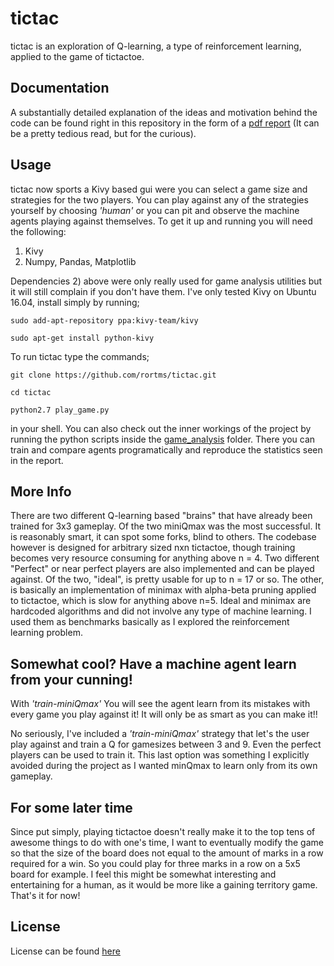 # tictac

tictac is an exploration of Q-learning, a type of reinforcement learning, applied to the game of tictactoe.

## Documentation
A substantially detailed explanation of the ideas and motivation behind the code can be found right in this repository in
the form of a [pdf report](https://github.com/bb-blud/tictac/blob/master/report.pdf) (It can be a pretty tedious read, but for the curious).
## Usage
tictac now sports a Kivy based gui were you can select a game size and strategies for the two players. You can play against any of the strategies yourself by choosing _'human'_ or you can pit and observe the machine agents playing against themselves. To get it up and running you will need the following:

1) Kivy
2) Numpy, Pandas, Matplotlib

Dependencies 2) above were only really used for game analysis utilities but it will still complain if you don't have them. I've only tested Kivy on Ubuntu 16.04, install simply by running;

`sudo add-apt-repository ppa:kivy-team/kivy`

`sudo apt-get install python-kivy`

To run tictac type the commands;

`git clone https://github.com/rortms/tictac.git`

`cd tictac`

`python2.7 play_game.py`   

in your shell. You can also check out the inner workings of the project by running the python scripts inside the [game_analysis](https://github.com/rortms/tictac/tree/master/game_analysis) folder. There you can train and compare agents programatically and reproduce the statistics seen in the report.

## More Info
There are two different Q-learning based "brains" that have already been trained for 3x3 gameplay. Of the two miniQmax was the most successful. It is reasonably smart, it can spot some forks, blind to others. The codebase however is designed for arbitrary sized nxn tictactoe, though training becomes very resource consuming for anything above n = 4. Two different "Perfect" or near perfect players are also implemented and can be played against.  Of the two, "ideal", is pretty usable for up to n = 17 or so. The other, is basically an implementation of minimax with alpha-beta pruning applied to tictactoe, which is slow for anything above n=5. Ideal and minimax are hardcoded algorithms and did not involve any type of machine learning. I used them as benchmarks basically as I explored the reinforcement learning problem.

## Somewhat cool? Have a machine agent learn from your cunning!
With _'train-miniQmax'_ You will see the agent learn from its mistakes with every game you play against it! It will only be as smart as you can make it!!  

No seriously, I've included a _'train-miniQmax'_ strategy that let's the user play against and train a Q for gamesizes between 3 and 9. Even the perfect players can be used to train it. This last option was something I explicitly avoided during the project as I wanted minQmax to learn only from its own gameplay.


## For some later time
Since put simply, playing tictactoe doesn't really make it to the top tens of awesome things to do with one's time, I want to eventually modify the game so that the size of the board does not equal to the amount of marks in a row required for a win. So you could play for three marks in a row on a 5x5 board for example. I feel this might be somewhat interesting and entertaining for a human, as it would be more like a gaining territory game. That's it for now!

## License
License can be found [here](https://github.com/bb-blud/tictac/blob/master/license.txt)
